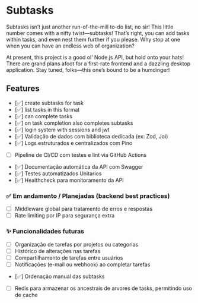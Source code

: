 # Subtasks

Subtasks isn’t just another run-of-the-mill to-do list, no sir! This little number comes with a nifty twist—subtasks! That’s right, you can add tasks within tasks, and even nest them further if you please. Why stop at one when you can have an endless web of organization?

At present, this project is a good ol’ Node.js API, but hold onto your hats! There are grand plans afoot for a first-rate frontend and a dazzling desktop application. Stay tuned, folks—this one’s bound to be a humdinger!


## Features

- [✅] create subtasks for task
- [✅] list tasks in this format
- [✅] can complete tasks
- [✅] on task completion also completes subtasks
- [✅] login system with sessions and jwt
- [✅] Validação de dados com biblioteca dedicada (ex: Zod, Joi)
- [✅] Logs estruturados e centralizados com Pino
- [ ] Pipeline de CI/CD com testes e lint via GitHub Actions
- [✅] Documentação automática da API com Swagger
- [✅] Testes automatizados Unitarios
- [✅] Healthcheck para monitoramento da API

### ✅ Em andamento / Planejadas (backend best practices)

- [ ] Middleware global para tratamento de erros e respostas
- [ ] Rate limiting por IP para segurança extra

### ✨ Funcionalidades futuras

- [ ] Organização de tarefas por projetos ou categorias
- [ ] Histórico de alterações nas tarefas
- [ ] Compartilhamento de tarefas entre usuários
- [ ] Notificações (e-mail ou webhook) ao completar tarefas
- [✅] Ordenação manual das subtasks
- [ ] Redis para armazenar os ancestrais de arvores de tasks, permitindo uso de cache
